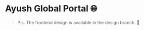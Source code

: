 # Ayush Global Portal :globe_with_meridians:

> P.s. The frontend design is available in the design branch. :seedling:
